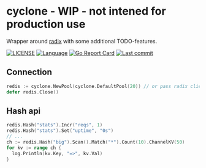# cyclone - WIP - not intened for production use

Wrapper around [radix](https://github.com/mediocregopher/radix) with some additional TODO-features.

[![LICENSE](https://img.shields.io/github/license/qbart/cyclone)](https://github.com/qbart/cyclone/blob/master/LICENSE)
[![Language](https://img.shields.io/badge/Language-Go-blue.svg)](https://golang.org/)
[![Go Report Card](https://goreportcard.com/badge/github.com/qbart/cylone)](https://goreportcard.com/report/github.com/qbart/cylone)
[![Last commit](https://img.shields.io/github/last-commit/qbart/cyclone)](https://github.com/qbart/cyclone/commits/master)

## Connection

```go
redis := cyclone.NewPool(cyclone.DefaultPool(20)) // or pass radix client
defer redis.Close()
```

## Hash api

```go
redis.Hash("stats").Incr("reqs", 1)
redis.Hash("stats").Set("uptime", "0s")
// ...
ch := redis.Hash("big").Scan().Match("*").Count(10).ChannelKV(50)
for kv := range ch {
  log.Println(kv.Key, "=>", kv.Val)
}
```
